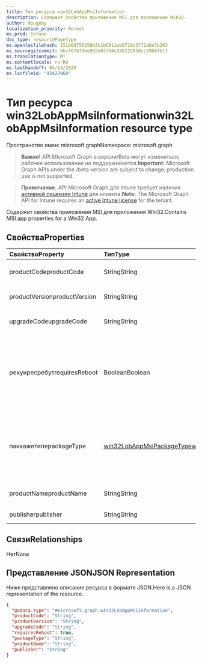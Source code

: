 ```yaml
---
title: Тип ресурса win32LobAppMsiInformation
description: Содержит свойства приложения MSI для приложения Win32.
author: dougeby
localization_priority: Normal
ms.prod: Intune
doc_type: resourcePageType
ms.openlocfilehash: 151b0d756258b3c1b5911ab8719c3f72a6e7b263
ms.sourcegitcommit: bbcf074f0be9d5e02f84c290122850cc5968fb1f
ms.translationtype: MT
ms.contentlocale: ru-RU
ms.lasthandoff: 04/14/2020
ms.locfileid: "43422968"
---
```

# <a name="win32lobappmsiinformation-resource-type"></a><span data-ttu-id="12ea8-103">Тип ресурса win32LobAppMsiInformation</span><span class="sxs-lookup"><span data-stu-id="12ea8-103">win32LobAppMsiInformation resource type</span></span>

<span data-ttu-id="12ea8-104">Пространство имен: microsoft.graph</span><span class="sxs-lookup"><span data-stu-id="12ea8-104">Namespace: microsoft.graph</span></span>

> <span data-ttu-id="12ea8-105">**Важно!** API Microsoft Graph в версии/Beta могут изменяться; рабочее использование не поддерживается.</span><span class="sxs-lookup"><span data-stu-id="12ea8-105">**Important:** Microsoft Graph APIs under the /beta version are subject to change; production use is not supported.</span></span>

> <span data-ttu-id="12ea8-106">**Примечание.** API Microsoft Graph для Intune требует наличия [активной лицензии Intune](https://go.microsoft.com/fwlink/?linkid=839381) для клиента.</span><span class="sxs-lookup"><span data-stu-id="12ea8-106">**Note:** The Microsoft Graph API for Intune requires an [active Intune license](https://go.microsoft.com/fwlink/?linkid=839381) for the tenant.</span></span>

<span data-ttu-id="12ea8-107">Содержит свойства приложения MSI для приложения Win32.</span><span class="sxs-lookup"><span data-stu-id="12ea8-107">Contains MSI app properties for a Win32 App.</span></span>

## <a name="properties"></a><span data-ttu-id="12ea8-108">Свойства</span><span class="sxs-lookup"><span data-stu-id="12ea8-108">Properties</span></span>
|<span data-ttu-id="12ea8-109">Свойство</span><span class="sxs-lookup"><span data-stu-id="12ea8-109">Property</span></span>|<span data-ttu-id="12ea8-110">Тип</span><span class="sxs-lookup"><span data-stu-id="12ea8-110">Type</span></span>|<span data-ttu-id="12ea8-111">Описание</span><span class="sxs-lookup"><span data-stu-id="12ea8-111">Description</span></span>|
|:---|:---|:---|
|<span data-ttu-id="12ea8-112">productCode</span><span class="sxs-lookup"><span data-stu-id="12ea8-112">productCode</span></span>|<span data-ttu-id="12ea8-113">String</span><span class="sxs-lookup"><span data-stu-id="12ea8-113">String</span></span>|<span data-ttu-id="12ea8-114">Код продукта MSI.</span><span class="sxs-lookup"><span data-stu-id="12ea8-114">The MSI product code.</span></span>|
|<span data-ttu-id="12ea8-115">productVersion</span><span class="sxs-lookup"><span data-stu-id="12ea8-115">productVersion</span></span>|<span data-ttu-id="12ea8-116">String</span><span class="sxs-lookup"><span data-stu-id="12ea8-116">String</span></span>|<span data-ttu-id="12ea8-117">Версия продукта MSI.</span><span class="sxs-lookup"><span data-stu-id="12ea8-117">The MSI product version.</span></span>|
|<span data-ttu-id="12ea8-118">upgradeCode</span><span class="sxs-lookup"><span data-stu-id="12ea8-118">upgradeCode</span></span>|<span data-ttu-id="12ea8-119">String</span><span class="sxs-lookup"><span data-stu-id="12ea8-119">String</span></span>|<span data-ttu-id="12ea8-120">Код обновления MSI.</span><span class="sxs-lookup"><span data-stu-id="12ea8-120">The MSI upgrade code.</span></span>|
|<span data-ttu-id="12ea8-121">рекуиресребут</span><span class="sxs-lookup"><span data-stu-id="12ea8-121">requiresReboot</span></span>|<span data-ttu-id="12ea8-122">Boolean</span><span class="sxs-lookup"><span data-stu-id="12ea8-122">Boolean</span></span>|<span data-ttu-id="12ea8-123">Требует ли приложение MSI перезагрузку компьютера для завершения установки.</span><span class="sxs-lookup"><span data-stu-id="12ea8-123">Whether the MSI app requires the machine to reboot to complete installation.</span></span>|
|<span data-ttu-id="12ea8-124">паккажетипе</span><span class="sxs-lookup"><span data-stu-id="12ea8-124">packageType</span></span>|[<span data-ttu-id="12ea8-125">win32LobAppMsiPackageType</span><span class="sxs-lookup"><span data-stu-id="12ea8-125">win32LobAppMsiPackageType</span></span>](../resources/intune-apps-win32lobappmsipackagetype.md)|<span data-ttu-id="12ea8-126">Тип пакета MSI.</span><span class="sxs-lookup"><span data-stu-id="12ea8-126">The MSI package type.</span></span> <span data-ttu-id="12ea8-127">Возможные значения: `perMachine`, `perUser`, `dualPurpose`.</span><span class="sxs-lookup"><span data-stu-id="12ea8-127">Possible values are: `perMachine`, `perUser`, `dualPurpose`.</span></span>|
|<span data-ttu-id="12ea8-128">productName</span><span class="sxs-lookup"><span data-stu-id="12ea8-128">productName</span></span>|<span data-ttu-id="12ea8-129">String</span><span class="sxs-lookup"><span data-stu-id="12ea8-129">String</span></span>|<span data-ttu-id="12ea8-130">Имя продукта MSI.</span><span class="sxs-lookup"><span data-stu-id="12ea8-130">The MSI product name.</span></span>|
|<span data-ttu-id="12ea8-131">publisher</span><span class="sxs-lookup"><span data-stu-id="12ea8-131">publisher</span></span>|<span data-ttu-id="12ea8-132">String</span><span class="sxs-lookup"><span data-stu-id="12ea8-132">String</span></span>|<span data-ttu-id="12ea8-133">Издатель MSI.</span><span class="sxs-lookup"><span data-stu-id="12ea8-133">The MSI publisher.</span></span>|

## <a name="relationships"></a><span data-ttu-id="12ea8-134">Связи</span><span class="sxs-lookup"><span data-stu-id="12ea8-134">Relationships</span></span>
<span data-ttu-id="12ea8-135">Нет</span><span class="sxs-lookup"><span data-stu-id="12ea8-135">None</span></span>

## <a name="json-representation"></a><span data-ttu-id="12ea8-136">Представление JSON</span><span class="sxs-lookup"><span data-stu-id="12ea8-136">JSON Representation</span></span>
<span data-ttu-id="12ea8-137">Ниже представлено описание ресурса в формате JSON.</span><span class="sxs-lookup"><span data-stu-id="12ea8-137">Here is a JSON representation of the resource.</span></span>
<!-- {
  "blockType": "resource",
  "@odata.type": "microsoft.graph.win32LobAppMsiInformation"
}
-->
``` json
{
  "@odata.type": "#microsoft.graph.win32LobAppMsiInformation",
  "productCode": "String",
  "productVersion": "String",
  "upgradeCode": "String",
  "requiresReboot": true,
  "packageType": "String",
  "productName": "String",
  "publisher": "String"
}
```




